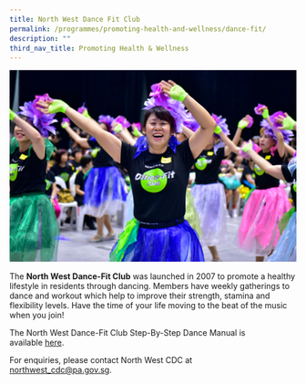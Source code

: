 ```yaml
---
title: North West Dance Fit Club
permalink: /programmes/promoting-health-and-wellness/dance-fit/
description: ""
third_nav_title: Promoting Health & Wellness
---
```

<meta name="description" content="North West Dance Fit Club">

![](/images/Programmes/Promoting%20Health%20and%20Wellness/IMG273%20-%202018%20DFC%20challenge%20Big%20Box.jpg)

The **North West Dance-Fit Club** was launched in 2007 to promote a healthy lifestyle in residents through dancing. Members have weekly gatherings to dance and workout which help to improve their strength, stamina and flexibility levels. Have the time of your life moving to the beat of the music when you join!
  
The North West Dance-Fit Club Step-By-Step Dance Manual is available [here](/files/North%20West%20Dance%20Fit%20Manual.pdf).

 For enquiries, please contact North West CDC at [northwest\_cdc@pa.gov.sg](mailto:northwest_cdc@pa.gov.sg).